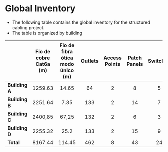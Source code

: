 # Global Inventory #

* The following table contains the global inventory for the structured cabling project.
* The table is organized by building

|                | Fio de cobre Cat6a (m) | Fio de fibra ótica modo único (m) | Outlets | Access Points | Patch Panels | Switches |
|----------------|:----------------------:|:---------------------------------:|:-------:|:-------------:|:------------:|:--------:|
| **Building A** |        1259.63         |               14.65               |   64    |       2       |      8       |    5     |
| **Building B** |        2251.64         |               7.35                |   133   |       2       |      14      |    7     |
| **Building C** |        2400,85         |               67,25               |   132   |       2       |      6       |    3     |
| **Building D** |        2255.32         |               25.2                |   133   |       2       |      15      |    9     |  
| **Total**      |        8167.44         |              114.45               |   462   |       8       |      43      |    24    |